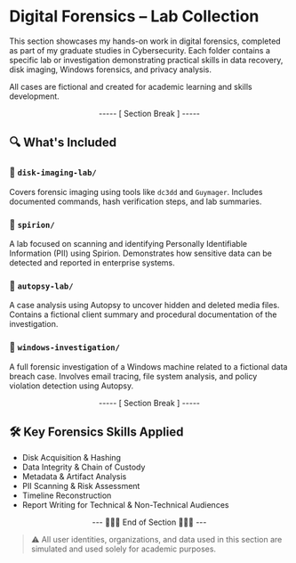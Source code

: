 # Digital Forensics – Lab Collection

This section showcases my hands-on work in digital forensics, completed as part of my graduate studies in Cybersecurity. Each folder contains a specific lab or investigation demonstrating practical skills in data recovery, disk imaging, Windows forensics, and privacy analysis.

All cases are fictional and created for academic learning and skills development.

<div align="center">

----- [ Section Break ] -----

</div>

## 🔍 What's Included

### 📁 `disk-imaging-lab/`
Covers forensic imaging using tools like `dc3dd` and `Guymager`. Includes documented commands, hash verification steps, and lab summaries.

### 📁 `spirion/`
A lab focused on scanning and identifying Personally Identifiable Information (PII) using Spirion. Demonstrates how sensitive data can be detected and reported in enterprise systems.

### 📁 `autopsy-lab/`
A case analysis using Autopsy to uncover hidden and deleted media files. Contains a fictional client summary and procedural documentation of the investigation.

### 📁 `windows-investigation/`
A full forensic investigation of a Windows machine related to a fictional data breach case. Involves email tracing, file system analysis, and policy violation detection using Autopsy.

<div align="center">

----- [ Section Break ] -----

</div>

## 🛠️ Key Forensics Skills Applied

- Disk Acquisition & Hashing
- Data Integrity & Chain of Custody
- Metadata & Artifact Analysis
- PII Scanning & Risk Assessment
- Timeline Reconstruction
- Report Writing for Technical & Non-Technical Audiences

<div align="center">

--- 🔹🔹🔹 End of Section 🔹🔹🔹 ---

</div>

> ⚠️ All user identities, organizations, and data used in this section are simulated and used solely for academic purposes.
